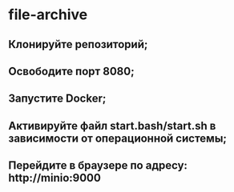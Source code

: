 # file-archive
## Клонируйте репозиторий; 
## Освободите порт 8080; 
## Запустите Docker; 
## Активируйте файл start.bash/start.sh в зависимости от операционной системы; 
## Перейдите в браузере по адресу: http://minio:9000
